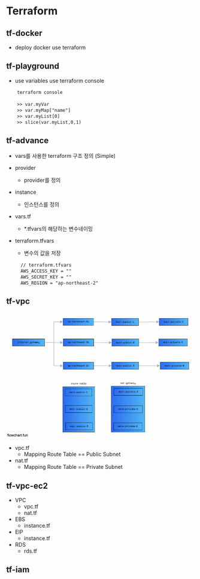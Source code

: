 # Terraform

## tf-docker

- deploy docker use terraform

## tf-playground

- use variables use terraform console

```
    terraform console

    >> var.myVar
    >> var.myMap["name"]
    >> var.myList[0]
    >> slice(var.myList,0,1)
```

## tf-advance

- vars를 사용한 terraform 구조 정의 (Simple)

- provider

  - provider를 정의

- instance

  - 인스턴스를 정의

- vars.tf

  - \*.tfvars의 해당하는 변수네이밍

- terraform.tfvars

  - 변수의 값을 저장

  ```
    // terraform.tfvars
    AWS_ACCESS_KEY = ""
    AWS_SECRET_KEY = ""
    AWS_REGION = "ap-northeast-2"
  ```

## tf-vpc

![vpc](./public/vpc.png)

- vpc.tf
  - Mapping Route Table == Public Subnet
- nat.tf
  - Mapping Route Table == Private Subnet

## tf-vpc-ec2

- VPC
  - vpc.tf
  - nat.tf
- EBS
  - instance.tf
- EIP
  - instance.tf
- RDS
  - rds.tf

## tf-iam
